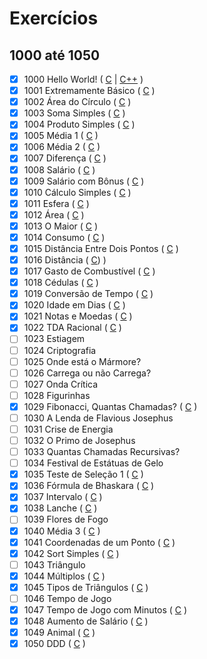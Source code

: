 # Exercícios
## 1000 até 1050

- [x] 1000		Hello World! ( [C](https://github.com/thiagoeletronicag7/BeeCrowd/blob/main/C%C3%B3digos/1000%20-%201050/1000%20-%20Hello%20World/1000%20-%20Hello%20World.c) | [C++](https://github.com/thiagoeletronicag7/BeeCrowd/blob/main/C%C3%B3digos/1000%20-%201050/1000%20-%20Hello%20World/1000%20-%20Hello%20World.cpp) )
- [x] 1001		Extremamente Básico	( [C](https://github.com/thiagoeletronicag7/BeeCrowd/blob/main/C%C3%B3digos/1000%20-%201050/1001%20-%20Extremamente%20B%C3%A1sico/1001%20-%20Extremamente%20Basico.c) )
- [x] 1002		Área do Círculo	( [C](https://github.com/thiagoeletronicag7/BeeCrowd/blob/main/C%C3%B3digos/1000%20-%201050/1002%20-%20%C3%81rea%20do%20C%C3%ADrculo/1002%20-%20%C3%A1rea%20do%20c%C3%ADrculo.c) )
- [x] 1003		Soma Simples	( [C](https://github.com/thiagoeletronicag7/BeeCrowd/blob/main/C%C3%B3digos/1000%20-%201050/1003%20-%20Soma%20Simples/1003%20-%20Soma%20Simples.c) )
- [x] 1004		Produto Simples	( [C](https://github.com/thiagoeletronicag7/BeeCrowd/blob/main/C%C3%B3digos/1000%20-%201050/1004%20-%20Produto%20Simples/1004%20-%20Produto%20Simples.c) )
- [x] 1005		Média 1	( [C](https://github.com/thiagoeletronicag7/BeeCrowd/blob/main/C%C3%B3digos/1000%20-%201050/1005%20-%20M%C3%A9dia%201/1005%20-%20M%C3%A9dia%201.c) )
- [x] 1006		Média 2	( [C](https://github.com/thiagoeletronicag7/BeeCrowd/blob/main/C%C3%B3digos/1000%20-%201050/1006%20-%20M%C3%A9dia%202/1006%20-%20M%C3%A9dia%202.c) )
- [x] 1007		Diferença	( [C](https://github.com/thiagoeletronicag7/BeeCrowd/blob/main/C%C3%B3digos/1000%20-%201050/1007%20-%20Diferen%C3%A7a/1007%20-%20Diferen%C3%A7a.c) )
- [x] 1008		Salário ( [C](https://github.com/thiagoeletronicag7/BeeCrowd/blob/main/C%C3%B3digos/1000%20-%201050/1008%20-%20Sal%C3%A1rio/1008%20-%20Sal%C3%A1rio.c) )
- [x] 1009		Salário com Bônus	( [C](https://github.com/thiagoeletronicag7/BeeCrowd/blob/main/C%C3%B3digos/1000%20-%201050/1009%20-%20Sal%C3%A1rio%20com%20B%C3%B4nus/1009%20-%20Sal%C3%A1rio%20com%20B%C3%B4nus.c) )	
- [x] 1010		Cálculo Simples	( [C](https://github.com/thiagoeletronicag7/BeeCrowd/blob/main/C%C3%B3digos/1000%20-%201050/1010%20-%20C%C3%A1lculo%20Simples/1010%20-%20C%C3%A1lculo%20Simples.c) )
- [x] 1011		Esfera ( [C](https://github.com/thiagoeletronicag7/BeeCrowd/blob/main/C%C3%B3digos/1000%20-%201100/1011%20-%20Esfera/1011%20-%20Esfera.c) )
- [x] 1012		Área ( [C](https://github.com/thiagoeletronicag7/BeeCrowd/blob/main/C%C3%B3digos/1000%20-%201100/1012%20-%20%C3%81rea/1012%20-%20%C3%81rea.c) )
- [x] 1013		O Maior	( [C](https://github.com/thiagoeletronicag7/BeeCrowd/blob/main/C%C3%B3digos/1000%20-%201100/1013%20-%20O%20Maior/1013%20-%20O%20Maior.c) )
- [x] 1014		Consumo	( [C](https://github.com/thiagoeletronicag7/BeeCrowd/blob/main/C%C3%B3digos/1000%20-%201100/1014%20-%20Consumo/1014%20-%20Consumo.c) )
- [x] 1015		Distância Entre Dois Pontos	( [C](https://github.com/thiagoeletronicag7/BeeCrowd/blob/main/C%C3%B3digos/1000%20-%201100/1015%20-%20Dist%C3%A2ncia%20Entre%20Dois%20Pontos/1015%20-%20Dist%C3%A2ncia%20Entre%20Dois%20Pontos.c) )
- [x] 1016		Distância	( [C](https://github.com/thiagoeletronicag7/BeeCrowd/blob/main/C%C3%B3digos/1000%20-%201100/1016%20-%20Dist%C3%A2ncia/1016%20-%20Dist%C3%A2ncia.c)) )
- [x] 1017		Gasto de Combustível ( [C](https://github.com/thiagoeletronicag7/BeeCrowd/blob/main/C%C3%B3digos/1000%20-%201100/1017%20-%20Gasto%20de%20Combust%C3%ADvel/1017%20-%20Gasto%20de%20Combust%C3%ADvel.c) )	
- [x] 1018		Cédulas ( [C](https://github.com/thiagoeletronicag7/BeeCrowd/blob/main/C%C3%B3digos/1000%20-%201100/1018%20-%20C%C3%A9dulas/1018%20-%20C%C3%A9dulas.c) )
- [x] 1019		Conversão de Tempo ( [C](https://github.com/thiagoeletronicag7/BeeCrowd/blob/main/C%C3%B3digos/1000%20-%201100/1019%20-%20Convers%C3%A3o%20de%20Tempo/1019%20-%20Convers%C3%A3o%20de%20Tempo.c) )
- [x] 1020		Idade em Dias	( [C](https://github.com/thiagoeletronicag7/BeeCrowd/blob/main/C%C3%B3digos/1000%20-%201100/1020%20-%20Idade%20em%20Dias/1020%20-%20Idade%20em%20Dias.c) )
- [x] 1021		Notas e Moedas ( [C](https://github.com/thiagoeletronicag7/BeeCrowd/blob/main/C%C3%B3digos/1000%20-%201100/1021%20-%20Notas%20e%20Moedas/1021%20-%20Notas%20e%20Moedas.c) )	
- [x] 1022		TDA Racional ( [C](https://github.com/thiagoeletronicag7/BeeCrowd/blob/main/C%C3%B3digos/1000%20-%201100/1022%20-%20TDA%20Racional/1022%20-%20TDA%20Racional.c) )
- [ ] 1023		Estiagem	
- [ ] 1024		Criptografia	
- [ ] 1025		Onde está o Mármore?	
- [ ] 1026		Carrega ou não Carrega?	
- [ ] 1027		Onda Crítica		
- [ ] 1028		Figurinhas	
- [x] 1029		Fibonacci, Quantas Chamadas? ( [C](https://github.com/thiagoeletronicag7/BeeCrowd/blob/main/C%C3%B3digos/1000%20-%201100/1029%20-%20Fibonacci%2C%20Quantas%20Chamadas/1029%20-%20Fibonacci%2C%20Quantas%20Chamadas.c) )
- [ ] 1030		A Lenda de Flavious Josephus		
- [ ] 1031		Crise de Energia
- [ ] 1032		O Primo de Josephus	
- [ ] 1033		Quantas Chamadas Recursivas?	
- [ ] 1034		Festival de Estátuas de Gelo	
- [x] 1035		Teste de Seleção 1 ( [C](https://github.com/thiagoeletronicag7/BeeCrowd/blob/main/C%C3%B3digos/1000%20-%201100/1035%20-%20Teste%20de%20Sele%C3%A7%C3%A3o%201/1035%20-%20Teste%20de%20Sele%C3%A7%C3%A3o%201.c) )
- [x] 1036		Fórmula de Bhaskara	( [C](https://github.com/thiagoeletronicag7/BeeCrowd/blob/main/C%C3%B3digos/1000%20-%201100/1036%20-%20F%C3%B3rmula%20de%20Bhaskara/1036%20-%20F%C3%B3rmula%20de%20Bhaskara.c) )
- [x] 1037		Intervalo	( [C](https://github.com/thiagoeletronicag7/BeeCrowd/blob/main/C%C3%B3digos/1000%20-%201100/1037%20-%20Intervalo/1037%20-%20Intervalo.c) )
- [x] 1038		Lanche ( [C](https://github.com/thiagoeletronicag7/BeeCrowd/blob/main/C%C3%B3digos/1000%20-%201100/1038%20-%20Lanche/1038%20-%20Lanche.c) )
- [ ] 1039		Flores de Fogo
- [x] 1040		Média 3	( [C](https://github.com/thiagoeletronicag7/BeeCrowd/blob/main/C%C3%B3digos/1000%20-%201050/1040%20-%20M%C3%A9dia%203/1040%20-%20M%C3%A9dia%203.c) )
- [x] 1041		Coordenadas de um Ponto	( [C](https://github.com/thiagoeletronicag7/BeeCrowd/blob/main/C%C3%B3digos/1000%20-%201050/1041%20-%20Coordenadas%20de%20um%20Ponto/1041%20-%20Coordenadas%20de%20um%20Ponto.c) )
- [x] 1042		Sort Simples ( [C](https://github.com/thiagoeletronicag7/BeeCrowd/blob/main/C%C3%B3digos/1000%20-%201050/1042%20-%20Sort%20Simples/1042%20-%20Sort%20Simples.c) )
- [ ] 1043		Triângulo	
- [x] 1044		Múltiplos	( [C](https://github.com/thiagoeletronicag7/BeeCrowd/blob/main/C%C3%B3digos/1000%20-%201050/1044%20-%20M%C3%BAltiplos/1044%20-%20M%C3%BAltiplos.c) )
- [x] 1045		Tipos de Triângulos	( [C](https://github.com/thiagoeletronicag7/BeeCrowd/blob/main/C%C3%B3digos/1000%20-%201050/1045%20-%20Tipos%20de%20Tri%C3%A2ngulos/1045%20-%20Tipos%20de%20Tri%C3%A2ngulos.c) )
- [ ] 1046		Tempo de Jogo		
- [x] 1047		Tempo de Jogo com Minutos	( [C](https://github.com/thiagoeletronicag7/BeeCrowd/blob/main/C%C3%B3digos/1000%20-%201050/1047%20-%20Tempo%20de%20Jogo%20com%20Minutos/1047%20-%20Tempo%20de%20Jogo%20com%20Minutos.c) )
- [x] 1048		Aumento de Salário ( [C](https://github.com/thiagoeletronicag7/BeeCrowd/blob/main/C%C3%B3digos/1000%20-%201050/1048%20-%20Aumento%20de%20Sal%C3%A1rio/1048%20-%20Aumento%20de%20Sal%C3%A1rio.c) )		
- [x] 1049		Animal ( [C](https://github.com/thiagoeletronicag7/BeeCrowd/blob/main/C%C3%B3digos/1000%20-%201050/1049%20-%20Animal/1049%20-%20Animal.c) )
- [x] 1050		DDD	( [C](https://github.com/thiagoeletronicag7/BeeCrowd/blob/main/C%C3%B3digos/1000%20-%201050/1050%20-%20DDD/1050%20-%20DDD.c) )

